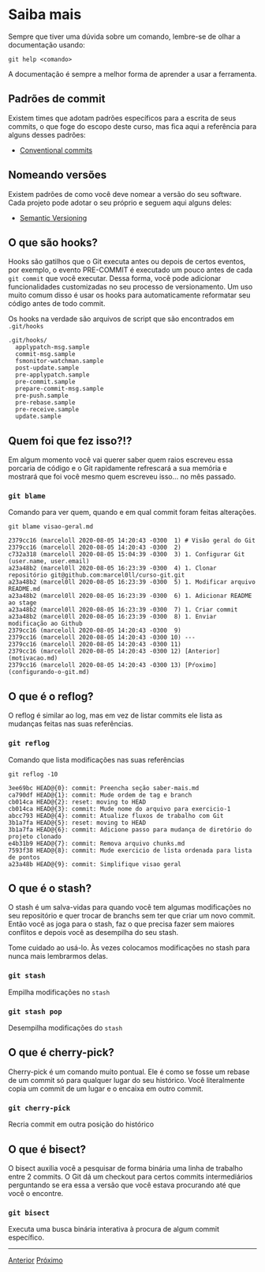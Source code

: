 # Saiba mais

Sempre que tiver uma dúvida sobre um comando, lembre-se de olhar a documentação
usando:

```
git help <comando>
```

A documentação é sempre a melhor forma de aprender a usar a ferramenta.

## Padrões de commit

Existem times que adotam padrões específicos para a escrita de seus commits, o
que foge do escopo deste curso, mas fica aqui a referência para alguns desses
padrões:

- [Conventional commits](https://www.conventionalcommits.org/en/v1.0.0-beta.2/)

## Nomeando versões

Existem padrões de como você deve nomear a versão do seu software. Cada projeto
pode adotar o seu próprio e seguem aqui alguns deles:

- [Semantic Versioning](https://semver.org/)

## O que são **hooks**?

Hooks são gatilhos que o Git executa antes ou depois de certos eventos, por
exemplo, o evento PRE-COMMIT é executado um pouco antes de cada `git commit` que
você executar. Dessa forma, você pode adicionar funcionalidades customizadas no
seu processo de versionamento. Um uso muito comum disso é usar os hooks para
automaticamente reformatar seu código antes de todo commit.

Os hooks na verdade são arquivos de script que são encontrados em `.git/hooks`

```
.git/hooks/
  applypatch-msg.sample
  commit-msg.sample
  fsmonitor-watchman.sample
  post-update.sample
  pre-applypatch.sample
  pre-commit.sample
  prepare-commit-msg.sample
  pre-push.sample
  pre-rebase.sample
  pre-receive.sample
  update.sample
```

## Quem foi que fez isso?!?

Em algum momento você vai querer saber quem raios escreveu essa porcaria de
código e o Git rapidamente refrescará a sua memória e mostrará que foi você
mesmo quem escreveu isso... no mês passado.

### `git blame`

Comando para ver quem, quando e em qual commit foram feitas alterações.

`git blame visao-geral.md`

```
2379cc16 (marceloll 2020-08-05 14:20:43 -0300  1) # Visão geral do Git
2379cc16 (marceloll 2020-08-05 14:20:43 -0300  2)
c732a318 (marceloll 2020-08-05 15:04:39 -0300  3) 1. Configurar Git (user.name, user.email)
a23a48b2 (marcel0ll 2020-08-05 16:23:39 -0300  4) 1. Clonar repositório git@github.com:marcel0ll/curso-git.git
a23a48b2 (marcel0ll 2020-08-05 16:23:39 -0300  5) 1. Modificar arquivo README.md
a23a48b2 (marcel0ll 2020-08-05 16:23:39 -0300  6) 1. Adicionar README ao stage
a23a48b2 (marcel0ll 2020-08-05 16:23:39 -0300  7) 1. Criar commit
a23a48b2 (marcel0ll 2020-08-05 16:23:39 -0300  8) 1. Enviar modificação ao Github
2379cc16 (marceloll 2020-08-05 14:20:43 -0300  9)
2379cc16 (marceloll 2020-08-05 14:20:43 -0300 10) ---
2379cc16 (marceloll 2020-08-05 14:20:43 -0300 11)
2379cc16 (marceloll 2020-08-05 14:20:43 -0300 12) [Anterior](motivacao.md)
2379cc16 (marceloll 2020-08-05 14:20:43 -0300 13) [Pŕoximo](configurando-o-git.md)
```

## O que é o **reflog**?

O reflog é similar ao log, mas em vez de listar commits ele lista as mudanças
feitas nas suas referências.

### `git reflog`

Comando que lista modificações nas suas referências

`git reflog -10`

```
3ee69bc HEAD@{0}: commit: Preencha seção saber-mais.md
ca790df HEAD@{1}: commit: Mude ordem de tag e branch
cb014ca HEAD@{2}: reset: moving to HEAD
cb014ca HEAD@{3}: commit: Mude nome do arquivo para exercicio-1
abcc793 HEAD@{4}: commit: Atualize fluxos de trabalho com Git
3b1a7fa HEAD@{5}: reset: moving to HEAD
3b1a7fa HEAD@{6}: commit: Adicione passo para mudança de diretório do projeto clonado
e4b31b9 HEAD@{7}: commit: Remova arquivo chunks.md
7593f38 HEAD@{8}: commit: Mude exercicio de lista ordenada para lista de pontos
a23a48b HEAD@{9}: commit: Simplifique visao geral
```

##  O que é o **stash**?

O stash é um salva-vidas para quando você tem algumas modificações no seu
repositório e quer trocar de branchs sem ter que criar um novo commit. Então
você as joga para o stash, faz o que precisa fazer sem maiores conflitos e
depois você as desempilha do seu stash.

Tome cuidado ao usá-lo. Às vezes colocamos modificações no stash para nunca mais
lembrarmos delas.

### `git stash`

Empilha modificações no `stash`

### `git stash pop`

Desempilha modificações do `stash`

## O que é **cherry-pick**?

Cherry-pick é um comando muito pontual. Ele é como se fosse um rebase de um
commit só para qualquer lugar do seu histórico. Você literalmente copia um
commit de um lugar e o encaixa em outro commit.

### `git cherry-pick`

Recria commit em outra posição do histórico

## O que é **bisect**?

O bisect auxilia você a pesquisar de forma binária uma linha de trabalho entre 2
commits. O Git dá um checkout para certos commits intermediários perguntando se
era essa a versão que você estava procurando até que você o encontre.

### `git bisect`

Executa uma busca binária interativa à procura de algum commit específico.

---

[Anterior](local-remote.md)
[Próximo](fluxos.md)
